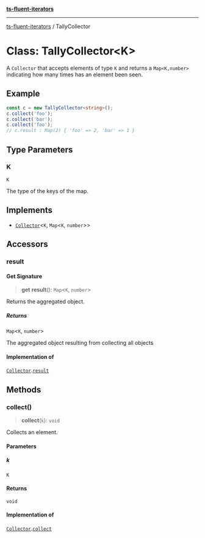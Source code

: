 [**ts-fluent-iterators**](../README.md)

---

[ts-fluent-iterators](../README.md) / TallyCollector

# Class: TallyCollector\<K\>

A `Collector` that accepts elements of type `K` and returns a `Map<K,number>` indicating how many times has an element been seen.

## Example

```ts
const c = new TallyCollector<string>();
c.collect('foo');
c.collect('bar');
c.collect('foo');
// c.result : Map(2) { 'foo' => 2, 'bar' => 1 }
```

## Type Parameters

### K

`K`

The type of the keys of the map.

## Implements

- [`Collector`](../interfaces/Collector.md)\<`K`, `Map`\<`K`, `number`\>\>

## Accessors

### result

#### Get Signature

> **get** **result**(): `Map`\<`K`, `number`\>

Returns the aggregated object.

##### Returns

`Map`\<`K`, `number`\>

The aggregated object resulting from collecting all objects

#### Implementation of

[`Collector`](../interfaces/Collector.md).[`result`](../interfaces/Collector.md#result)

## Methods

### collect()

> **collect**(`k`): `void`

Collects an element.

#### Parameters

##### k

`K`

#### Returns

`void`

#### Implementation of

[`Collector`](../interfaces/Collector.md).[`collect`](../interfaces/Collector.md#collect)
